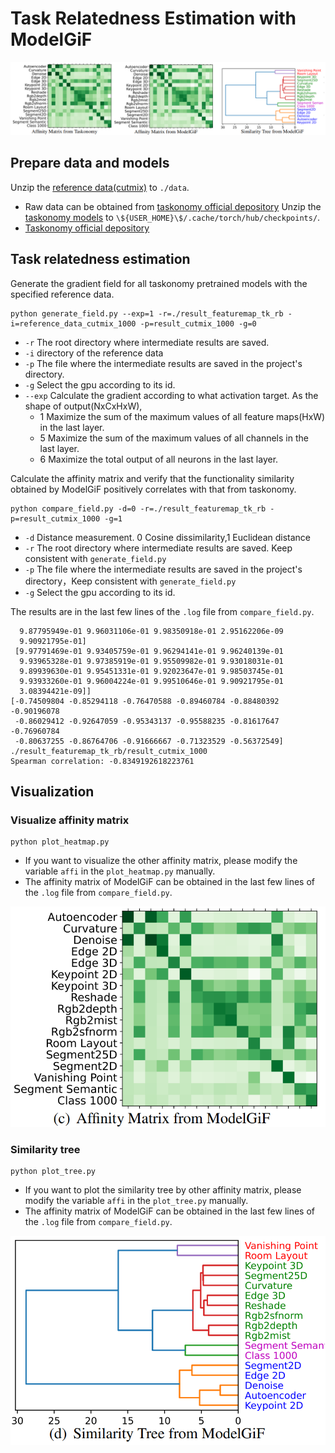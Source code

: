 # Task Relatedness Estimation with ModelGiF

![Affinity Matrix Figure](assets/README/affinity_matrix_figure.png)

## Prepare data and models

Unzip the [reference data(cutmix)](https://drive.google.com/drive/folders/1Fxbo0eEgWUQasvYamu5qqdOB1Y5ur6kT) to `./data`.
- Raw data can be obtained from [taskonomy official depository](https://github.com/StanfordVL/taskonomy/tree/master/data)
Unzip the [taskonomy models](https://github.com/alexsax/visual-prior/tree/networks) to `\${USER_HOME}\$/.cache/torch/hub/checkpoints/`.
- [Taskonomy official depository](https://github.com/alexsax/visual-prior/tree/networks)

## Task relatedness estimation

Generate the gradient field for all taskonomy pretrained models with the specified reference data.

```shell
python generate_field.py --exp=1 -r=./result_featuremap_tk_rb -i=reference_data_cutmix_1000 -p=result_cutmix_1000 -g=0
```

- `-r` The root directory where intermediate results are saved.
- `-i` directory of the reference data
- `-p` The file where the intermediate results are saved in the project\'s directory.
- `-g` Select the gpu according to its id.
- `--exp` Calculate the gradient according to what activation target. As the shape of output(NxCxHxW), 
  - 1 Maximize the sum of the maximum values of all feature maps(HxW) in the last layer. 
  - 5 Maximize the sum of the maximum values of all channels in the last layer. 
  - 6 Maximize the total output of all neurons in the last layer.

Calculate the  affinity matrix and verify that the functionality similarity obtained by ModelGiF positively correlates with that from taskonomy.

```shell
python compare_field.py -d=0 -r=./result_featuremap_tk_rb -p=result_cutmix_1000 -g=1
```

- `-d` Distance measurement. 0 Cosine dissimilarity,1 Euclidean distance
- `-r` The root directory where intermediate results are saved. Keep consistent with `generate_field.py`
- `-p` The file where the intermediate results are saved in the project\'s directory，Keep consistent with `generate_field.py`
- `-g` Select the gpu according to its id.

The results are in the last few lines of the `.log` file from `compare_field.py`.

```
  9.87795949e-01 9.96031106e-01 9.98350918e-01 2.95162206e-09
  9.90921795e-01]
 [9.97791469e-01 9.93405759e-01 9.96294141e-01 9.96240139e-01
  9.93965328e-01 9.97385919e-01 9.95509982e-01 9.93018031e-01
  9.89939630e-01 9.95451331e-01 9.92023647e-01 9.98503745e-01
  9.93933260e-01 9.96004224e-01 9.99510646e-01 9.90921795e-01
  3.08394421e-09]]
[-0.74509804 -0.85294118 -0.76470588 -0.89460784 -0.88480392 -0.90196078
 -0.86029412 -0.92647059 -0.95343137 -0.95588235 -0.81617647 -0.76960784
 -0.80637255 -0.86764706 -0.91666667 -0.71323529 -0.56372549]
./result_featuremap_tk_rb/result_cutmix_1000
Spearman correlation: -0.8349192618223761
```

## Visualization

### Visualize affinity matrix

```
python plot_heatmap.py
```

- If you want to visualize the other affinity matrix, please modify the variable `affi` in the `plot_heatmap.py`  manually. 
- The affinity matrix of ModelGiF can be obtained in the last few lines of the `.log` file from `compare_field.py`.

![Affinity Matrix from ModelGIF](assets/README/affinity_matrix_from_modelgif.png)

### Similarity tree

```shell
python plot_tree.py
```

- If you want to plot the similarity tree by other affinity matrix, please modify the variable `affi` in the `plot_tree.py`  manually. 
- The affinity matrix of ModelGiF can be obtained in the last few lines of the `.log` file from `compare_field.py`.

![Similarity Tree from ModelGIF](assets/README/similarity_tree_from_modelgif.png)

